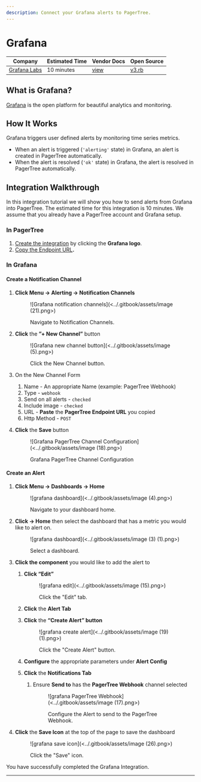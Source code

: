 ```yaml
---
description: Connect your Grafana alerts to PagerTree.
---
```


# Grafana

| Company                              | Estimated Time | Vendor Docs                                 | Open Source                                                                                                                   |
| ------------------------------------ | -------------- | ------------------------------------------- | ----------------------------------------------------------------------------------------------------------------------------- |
| [Grafana Labs](https://grafana.com/) | 10 minutes     | [view](https://apex.sh/docs/ping/webhooks/) | [v3.rb](https://github.com/PagerTree/pager\_tree-integrations/blob/main/app/models/pager\_tree/integrations/apex\_ping/v3.rb) |

## What is Grafana?

[Grafana](https://grafana.com/) is the open platform for beautiful analytics and monitoring.

## How It Works

Grafana triggers user defined alerts by monitoring time series metrics.

* When an alert is triggered (`'alerting'` state) in Grafana, an alert is created in PagerTree automatically.
* When the alert is resolved (`'ok'` state) in Grafana, the alert is resolved in PagerTree automatically.

## Integration Walkthrough

In this integration tutorial we will show you how to send alerts from Grafana into PagerTree. The estimated time for this integration is 10 minutes. We assume that you already have a PagerTree account and Grafana setup.

### In PagerTree

1. [Create the integration](introduction.md#create-an-integration) by clicking the **Grafana logo**.
2. [Copy the Endpoint URL](introduction.md#copy-the-endpoint-url)**.**

### **In Grafana**

#### **Create a Notification Channel**

1.  **Click Menu -> Alerting -> Notification Channels**

    <figure>![Grafana notification channels](<../.gitbook/assets/image (21).png>)<figcaption><p>Navigate to Notification Channels.</p></figcaption></figure>
2.  **Click** the **”+ New Channel”** button

    <figure>![Grafana new channel button](<../.gitbook/assets/image (5).png>)<figcaption><p>Click the New Channel button.</p></figcaption></figure>
3. On the New Channel Form
   1. Name - An appropriate Name (example: PagerTree Webhook)
   2. Type - `webhook`
   3. Send on all alerts - `checked`
   4. Include image - `checked`
   5. URL - **Paste** the **PagerTree Endpoint URL** you copied
   6. Http Method - `POST`
4.  **Click** the **Save** button

    <figure>![Grafana PagerTree Channel Configuration](<../.gitbook/assets/image (18).png>)<figcaption><p>Grafana PagerTree Channel Configuration</p></figcaption></figure>

#### Create an Alert

1.  **Click Menu -> Dashboards -> Home**

    <figure>![grafana dashboard](<../.gitbook/assets/image (4).png>)<figcaption><p>Navigate to your dashboard home.</p></figcaption></figure>
2.  **Click -> Home** then select the dashboard that has a metric you would like to alert on.

    <figure>![grafana dashboard](<../.gitbook/assets/image (3) (1).png>)<figcaption><p>Select a dashboard.</p></figcaption></figure>
3. **Click the component** you would like to add the alert to
   1.  **Click “Edit”**

       <figure>![grafana edit](<../.gitbook/assets/image (15).png>)<figcaption><p>Click the "Edit" tab.</p></figcaption></figure>
   2. **Click** the **Alert Tab**
   3.  **Click** the **“Create Alert” button**

       <figure>![grafana create alert](<../.gitbook/assets/image (19) (1).png>)<figcaption><p>Click the "Create Alert" button.</p></figcaption></figure>
   4. **Configure** the appropriate parameters under **Alert Config**
   5. **Click** the **Notifications Tab**
      1.  Ensure **Send to** has the **PagerTree Webhook** channel selected 

          <figure>![grafana  PagerTree Webhook](<../.gitbook/assets/image (17).png>)<figcaption><p>Configure the Alert to send to the PagerTree Webhook.</p></figcaption></figure>
4.  **Click** the **Save Icon** at the top of the page to save the dashboard

    <figure>![grafana save icon](<../.gitbook/assets/image (26).png>)<figcaption><p>Click the "Save" icon.</p></figcaption></figure>

You have successfully completed the Grafana Integration.

***

